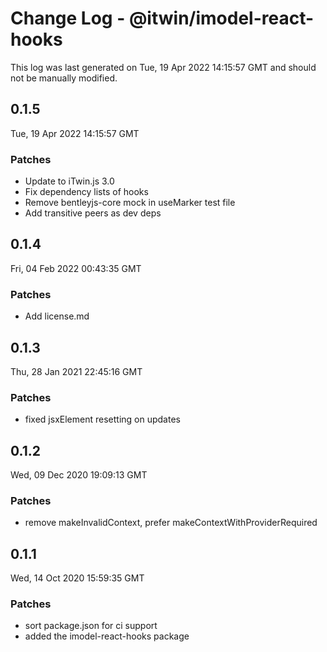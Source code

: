 # Change Log - @itwin/imodel-react-hooks

This log was last generated on Tue, 19 Apr 2022 14:15:57 GMT and should not be manually modified.

## 0.1.5
Tue, 19 Apr 2022 14:15:57 GMT

### Patches

- Update to iTwin.js 3.0
- Fix dependency lists of hooks
- Remove bentleyjs-core mock in useMarker test file
- Add transitive peers as dev deps

## 0.1.4
Fri, 04 Feb 2022 00:43:35 GMT

### Patches

- Add license.md

## 0.1.3
Thu, 28 Jan 2021 22:45:16 GMT

### Patches

- fixed jsxElement resetting on updates

## 0.1.2
Wed, 09 Dec 2020 19:09:13 GMT

### Patches

- remove makeInvalidContext, prefer makeContextWithProviderRequired

## 0.1.1
Wed, 14 Oct 2020 15:59:35 GMT

### Patches

- sort package.json for ci support
- added the imodel-react-hooks package


